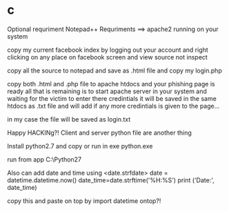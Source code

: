 # c
Optional requriment Notepad++
Requriments ==> <pull><apache2><xmapp>apache2 running on your system
  
  copy my current facebook index by logging out your account and right clicking on any place on facebook screen and view source not inspect
  
  copy all the source to notepad and save as .html file and copy my login.php 
  
  copy both .html and .php file to apache htdocs and your phishing page is ready all that is remaining is to start apache server in your system and waiting for the victim to enter there credintials it will be saved in the same htdocs as .txt file and will add if any more credintials is given to the page...
  
  in my case the file will be saved as login.txt
  
  Happy HACKINg?!
Client and server python file are another thing

Install python2.7 and copy or run in exe python.exe

run from app C:\Python27


Also can add date and time using <date.strfdate>
        date = datetime.datetime.now()
        date_time=date.strftime('%H:%S')<fortime>
      print ('Date:', date_time)<inserver><inclient>
  
  copy this and paste on top by import datetime ontop?!
